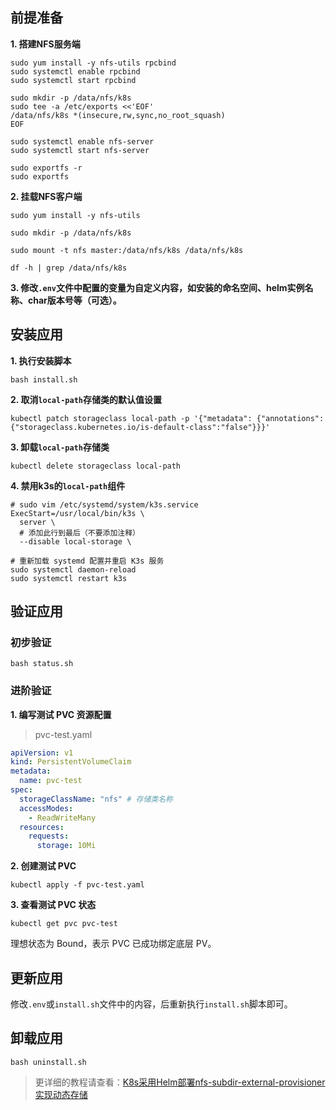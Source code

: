 前提准备
---

**1. 搭建NFS服务端**

```shell
sudo yum install -y nfs-utils rpcbind
sudo systemctl enable rpcbind
sudo systemctl start rpcbind

sudo mkdir -p /data/nfs/k8s
sudo tee -a /etc/exports <<'EOF'
/data/nfs/k8s *(insecure,rw,sync,no_root_squash)
EOF

sudo systemctl enable nfs-server
sudo systemctl start nfs-server

sudo exportfs -r
sudo exportfs
```

**2. 挂载NFS客户端**

```shell
sudo yum install -y nfs-utils

sudo mkdir -p /data/nfs/k8s 

sudo mount -t nfs master:/data/nfs/k8s /data/nfs/k8s

df -h | grep /data/nfs/k8s
```

**3. 修改`.env`文件中配置的变量为自定义内容，如安装的命名空间、helm实例名称、char版本号等（可选）。**

安装应用
---

**1. 执行安装脚本**

```shell
bash install.sh
```

**2. 取消`local-path`存储类的默认值设置**

```shell
kubectl patch storageclass local-path -p '{"metadata": {"annotations":{"storageclass.kubernetes.io/is-default-class":"false"}}}'
```

**3. 卸载`local-path`存储类**

```shell
kubectl delete storageclass local-path
```

**4. 禁用k3s的`local-path`组件**

```shell
# sudo vim /etc/systemd/system/k3s.service
ExecStart=/usr/local/bin/k3s \
  server \
  # 添加此行到最后（不要添加注释）
  --disable local-storage \

# 重新加载 systemd 配置并重启 K3s 服务
sudo systemctl daemon-reload
sudo systemctl restart k3s
```
   
验证应用
---

### 初步验证

```shell
bash status.sh
```

### 进阶验证

**1. 编写测试 PVC 资源配置**

> pvc-test.yaml
```yaml
apiVersion: v1
kind: PersistentVolumeClaim
metadata:
  name: pvc-test
spec:
  storageClassName: "nfs" # 存储类名称
  accessModes:
    - ReadWriteMany
  resources:
    requests:
      storage: 10Mi
```

**2. 创建测试 PVC**

```shell
kubectl apply -f pvc-test.yaml
```
   
**3. 查看测试 PVC 状态**

```shell
kubectl get pvc pvc-test
```
理想状态为 Bound，表示 PVC 已成功绑定底层 PV。

更新应用
---

修改`.env`或`install.sh`文件中的内容，后重新执行`install.sh`脚本即可。

卸载应用
---

```shell
bash uninstall.sh
```

> 更详细的教程请查看：[K8s采用Helm部署nfs-subdir-external-provisioner实现动态存储](https://lbs.wiki/pages/e3673e0e/)
